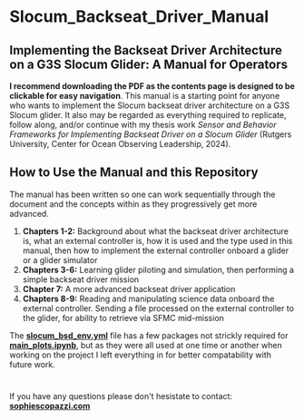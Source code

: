 # Slocum_Backseat_Driver_Manual 
## Implementing the Backseat Driver Architecture on a G3S Slocum Glider: A Manual for Operators

**I recommend downloading the PDF as the contents page is designed to be clickable for easy navigation**. This manual is a starting point for anyone who wants to implement the Slocum backseat driver architecture on a G3S Slocum glider. It also may be regarded as everything required to replicate, follow along, and/or continue with my thesis work *Sensor and Behavior Frameworks for Implementing Backseat Driver on a Slocum Glider* (Rutgers University, Center for Ocean Observing Leadership, 2024). 

## How to Use the Manual and this Repository

The manual has been written so one can work sequentially through the document and the concepts within as they progressively get more advanced. 

1. **Chapters 1-2:** Background about what the backseat driver architecture is, what an external controller is, how it is used and the type used in this manual, then how to implement the external controller onboard a glider or a glider simulator
2. **Chapters 3-6:** Learning glider piloting and simulation, then performing a simple backseat driver mission
3. **Chapter 7:** A more advanced backseat driver application
4. **Chapters 8-9:** Reading and manipulating science data onboard the external controller. Sending a file processed on the external controller to the glider, for ability to retrieve via SFMC mid-mission

The [**slocum_bsd_env.yml**](https://github.com/sscopazzi/Slocum_Backseat_Driver_Manual/blob/main/slocum_bsd_env.yml) file has a few packages not strickly required for [**main_plots.ipynb**](https://github.com/sscopazzi/Slocum_Backseat_Driver_Manual/blob/main/main_plots.ipynb), but as they were all used at one time or another when working on the project I left everything in for better compatability with future work. 

#
If you have any questions please don't hesistate to contact:
[**sophiescopazzi.com**](http://sophiescopazzi.com/contact)
